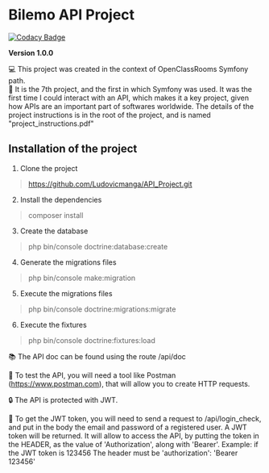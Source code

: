# Bilemo API Project

[![Codacy Badge](https://api.codacy.com/project/badge/Grade/fbde11d1f28c45f5b4e6b2c6529c3dbb)](https://app.codacy.com/gh/Ludovicmanga/API_Project?utm_source=github.com&utm_medium=referral&utm_content=Ludovicmanga/API_Project&utm_campaign=Badge_Grade_Settings)

**Version 1.0.0** 

:computer: This project was created in the context of OpenClassRooms Symfony path. </br>
:briefcase: It is the 7th project, and the first in which Symfony was used. 
It was the first time I could interact with an API, which makes it a key project, given how APIs are an important part of softwares worldwide. The details of the project instructions is in the root of the project, and is named "project_instructions.pdf"

## Installation of the project

1.  Clone the project
>https://github.com/Ludovicmanga/API_Project.git

2.  Install the dependencies
>composer install

3.  Create the database
>php bin/console doctrine:database:create

4.  Generate the migrations files 
>php bin/console make:migration

5.  Execute the migrations files
>php bin/console doctrine:migrations:migrate

6.  Execute the fixtures
>php bin/console doctrine:fixtures:load

:books: The API doc can be found using the route /api/doc

:eyes: To test the API, you will need a tool like Postman (https://www.postman.com), that will allow you to create HTTP requests.

:lock: The API is protected with JWT.

:key: To get the JWT token, you will need to send a request to /api/login_check, and put in the body the email and password of a registered user. A JWT token will be returned. It will allow to access the API, by putting the token in the HEADER, as the value of 'Authorization', along with 'Bearer'.
Example: if the JWT token is 123456 The header must be 'authorization': 'Bearer 123456'
